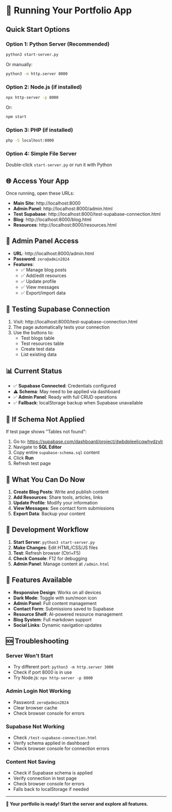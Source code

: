 # 🚀 Running Your Portfolio App

## Quick Start Options

### Option 1: Python Server (Recommended)
```bash
python3 start-server.py
```
Or manually:
```bash
python3 -m http.server 8000
```

### Option 2: Node.js (if installed)
```bash
npx http-server -p 8000
```
Or:
```bash
npm start
```

### Option 3: PHP (if installed)
```bash
php -S localhost:8000
```

### Option 4: Simple File Server
Double-click `start-server.py` or run it with Python

## 🌐 Access Your App

Once running, open these URLs:

- **Main Site**: http://localhost:8000
- **Admin Panel**: http://localhost:8000/admin.html
- **Test Supabase**: http://localhost:8000/test-supabase-connection.html
- **Blog**: http://localhost:8000/blog.html
- **Resources**: http://localhost:8000/resources.html

## 🔧 Admin Panel Access

- **URL**: http://localhost:8000/admin.html
- **Password**: `zero@admin2024`
- **Features**:
  - ✅ Manage blog posts
  - ✅ Add/edit resources
  - ✅ Update profile
  - ✅ View messages
  - ✅ Export/import data

## 🧪 Testing Supabase Connection

1. Visit: http://localhost:8000/test-supabase-connection.html
2. The page automatically tests your connection
3. Use the buttons to:
   - Test blogs table
   - Test resources table
   - Create test data
   - List existing data

## 📊 Current Status

- ✅ **Supabase Connected**: Credentials configured
- ⚠️ **Schema**: May need to be applied via dashboard
- ✅ **Admin Panel**: Ready with full CRUD operations
- ✅ **Fallback**: localStorage backup when Supabase unavailable

## 🚨 If Schema Not Applied

If test page shows "Tables not found":

1. Go to: https://supabase.com/dashboard/project/dwbdpleelicqwhydzylr
2. Navigate to **SQL Editor**
3. Copy entire `supabase-schema.sql` content
4. Click **Run**
5. Refresh test page

## 🎯 What You Can Do Now

1. **Create Blog Posts**: Write and publish content
2. **Add Resources**: Share tools, articles, links
3. **Update Profile**: Modify your information
4. **View Messages**: See contact form submissions
5. **Export Data**: Backup your content

## 🔄 Development Workflow

1. **Start Server**: `python3 start-server.py`
2. **Make Changes**: Edit HTML/CSS/JS files
3. **Test**: Refresh browser (Ctrl+F5)
4. **Check Console**: F12 for debugging
5. **Admin Panel**: Manage content at `/admin.html`

## 📱 Features Available

- **Responsive Design**: Works on all devices
- **Dark Mode**: Toggle with sun/moon icon
- **Admin Panel**: Full content management
- **Contact Form**: Submissions saved to Supabase
- **Resource Shelf**: AI-powered resource management
- **Blog System**: Full markdown support
- **Social Links**: Dynamic navigation updates

## 🆘 Troubleshooting

### Server Won't Start
- Try different port: `python3 -m http.server 3000`
- Check if port 8000 is in use
- Try Node.js: `npx http-server -p 8000`

### Admin Login Not Working
- Password: `zero@admin2024`
- Clear browser cache
- Check browser console for errors

### Supabase Not Working
- Check `/test-supabase-connection.html`
- Verify schema applied in dashboard
- Check browser console for connection errors

### Content Not Saving
- Check if Supabase schema is applied
- Verify connection in test page
- Check browser console for errors
- Falls back to localStorage if needed

---

**🎉 Your portfolio is ready! Start the server and explore all features.**
